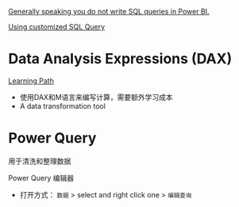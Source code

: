 

[Generally speaking you do not write SQL queries in Power BI.](https://community.fabric.microsoft.com/t5/Desktop/New-to-BI-Writing-SQL-queries-to-parse-data-I-am-obviously/td-p/41415)

[Using customized SQL Query](https://learn.microsoft.com/en-us/azure/databricks/partners/bi/power-bi#using-a-custom-sql-query)
# Data Analysis Expressions (DAX)
[Learning Path](https://learn.microsoft.com/en-us/training/paths/dax-power-bi/)
- 使用DAX和M语言来编写计算，需要额外学习成本
- A data transformation tool

# Power Query
用于清洗和整理数据

Power Query 编辑器
- 打开方式： `数据` > select and right click one > `编辑查询`
